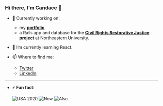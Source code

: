 ### Hi there, I'm Candace 👋

- 🔭 Currently working on:
  - my [**portfolio**](https://fierce-springs-79146.herokuapp.com/)
  - a Rails app and database for the [**Civil Rights Restorative Justice project**](https://crrj.northeastern.edu/) at Northeastern University.


- 🌱 I’m currently learning React.


- 📫 Where to find me:
  - [Twitter](https://twitter.com/CCCodeWrangler)
  - [LinkedIn](https://www.linkedin.com/in/candacehazlett/)

---

- ⚡ **Fun fact**:

    ![USA 2020](https://media.giphy.com/media/KqYHMNJx0iuLoc08q1/giphy.gif)
    ![Now](https://media.giphy.com/media/XDSBGwnjvTpoZGJhxY/giphy.gif)
    ![Also](https://media.giphy.com/media/dJGYFScvBjfRabiH7m/giphy.gif)
